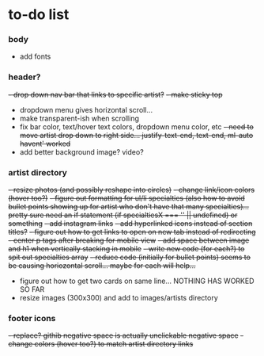 # to-do list

### body
- add fonts

### header?
~~- drop down nav bar that links to specific artist?~~
  ~~- make sticky top~~ 
  - dropdown menu gives horizontal scroll...
  - make transparent-ish when scrolling
  - fix bar color, text/hover text colors, dropdown menu color, etc
  ~~- need to move artist drop down to right side... justify-text-end, text-end, ml-auto havent' worked~~
- add better background image? video?


### artist directory
~~- ~~resize photos (and possibly reshape into circles)~~~~
~~- change link/icon colors (hover too?)~~
~~- figure out formatting for ul/li specialties (also how to avoid bullet points showing up for artist who don't have that many specialties)... pretty sure need an if statement (if specialtiesX === '' || undefined) or something~~
~~- add instagram links~~
~~- add hyperlinked icons instead of section titles?~~
~~- figure out how to get links to open on new tab instead of redirecting~~
~~- center p tags after breaking for mobile view~~
~~- add space between image and h1 when vertically stacking in mobile~~
~~- write new code (for each?) to spit out specialties array~~
  ~~- reduce code (initially for bullet points) seems to be causing horiozontal scroll... maybe for each will help...~~
- figure out how to get two cards on same line... NOTHING HAS WORKED SO FAR
- resize images (300x300) and add to images/artists directory

### footer icons
~~- replace? githib negative space is actually unclickable negative space~~
~~- change colors (hover too?) to match artist directory links~~